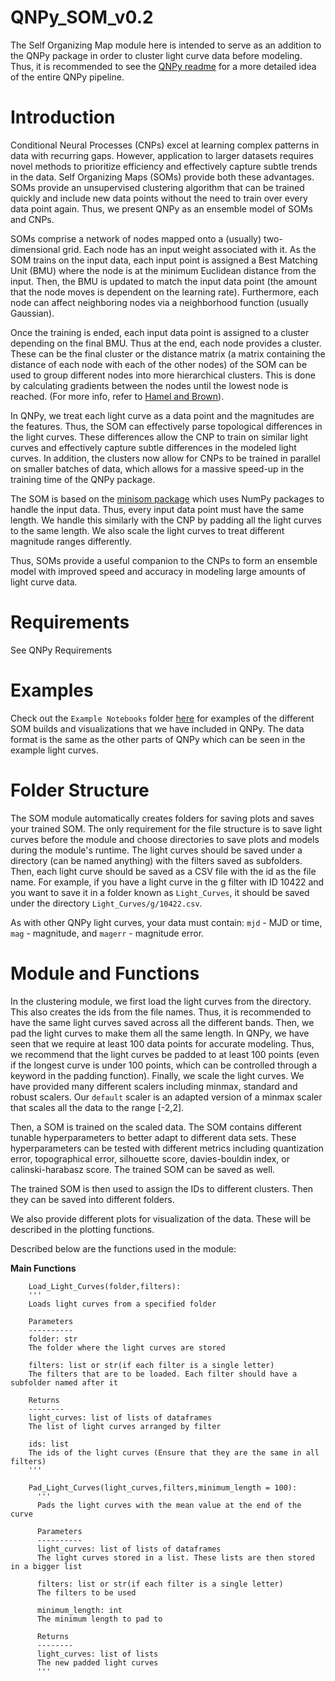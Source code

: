 # QNPy_SOM_v0.2
The Self Organizing Map module here is intended to serve as an addition to the QNPy package in order to cluster light curve data before modeling. Thus, it is recommended to see the [QNPy readme](https://github.com/kittytheastronaut/QNPy-002-Progress/blob/main/README.md) for a more detailed idea of the entire QNPy pipeline.

Introduction
============
Conditional Neural Processes (CNPs) excel at learning complex patterns in data with recurring gaps. However, application to larger datasets requires novel methods to prioritize efficiency and effectively capture subtle trends in the data. Self Organizing Maps (SOMs) provide both these advantages. SOMs provide an unsupervised clustering algorithm that can be trained quickly and include new data points without the need to train over every data point again. Thus, we present QNPy as an ensemble model of SOMs and CNPs.

SOMs comprise a network of nodes mapped onto a (usually) two-dimensional grid. Each node has an input weight associated with it. As the SOM trains on the input data, each input point is assigned a Best Matching Unit (BMU) where the node is at the minimum Euclidean distance from the input. Then, the BMU is updated to match the input data point (the amount that the node moves is dependent on the learning rate). Furthermore, each node can affect neighboring nodes via a neighborhood function (usually Gaussian). 

Once the training is ended, each input data point is assigned to a cluster depending on the final BMU. Thus at the end, each node provides a cluster. These can be the final cluster or the distance matrix (a matrix containing the distance of each node with each of the other nodes) of the SOM can be used to group different nodes into more hierarchical clusters. This is done by calculating gradients between the nodes until the lowest node is reached. (For more info, refer to [Hamel and Brown](https://homepage.cs.uri.edu/faculty/hamel/pubs/improved-umat-dmin11.pdf)).

In QNPy, we treat each light curve as a data point and the magnitudes are the features. Thus, the SOM can effectively parse topological differences in the light curves. These differences allow the CNP to train on similar light curves and effectively capture subtle differences in the modeled light curves. In addition, the clusters now allow for CNPs to be trained in parallel on smaller batches of data, which allows for a massive speed-up in the training time of the QNPy package.

The SOM is based on the [minisom package](https://github.com/JustGlowing/minisom) which uses NumPy packages to handle the input data. Thus, every input data point must have the same length. We handle this similarly with the CNP by padding all the light curves to the same length. We also scale the light curves to treat different magnitude ranges differently.

Thus, SOMs provide a useful companion to the CNPs to form an ensemble model with improved speed and accuracy in modeling large amounts of light curve data.

Requirements
============
See QNPy Requirements

Examples
========
Check out the `Example Notebooks` folder [here](https://github.com/rajuaman1/QNPy_SOM_v0.2/tree/main/Example%20Notebooks) for examples of the different SOM builds and visualizations that we have included in QNPy. The data format is the same as the other parts of QNPy which can be seen in the example light curves.

Folder Structure
================
The SOM module automatically creates folders for saving plots and saves your trained SOM. The only requirement for the file structure is to save light curves before the module and choose directories to save plots and models during the module's runtime. The light curves should be saved under a directory (can be named anything) with the filters saved as subfolders. Then, each light curve should be saved as a CSV file with the id as the file name. For example, if you have a light curve in the g filter with ID 10422 and you want to save it in a folder known as `Light_Curves`, it should be saved under the directory `Light_Curves/g/10422.csv`.

As with other QNPy light curves, your data must contain: `mjd` - MJD or time, `mag` - magnitude, and `magerr` - magnitude error.

Module and Functions
===========================
In the clustering module, we first load the light curves from the directory. This also creates the ids from the file names. Thus, it is recommended to have the same light curves saved across all the different bands. Then, we pad the light curves to make them all the same length. In QNPy, we have seen that we require at least 100 data points for accurate modeling. Thus, we recommend that the light curves be padded to at least 100 points (even if the longest curve is under 100 points, which can be controlled through a keyword in the padding function). Finally, we scale the light curves. We have provided many different scalers including minmax, standard and robust scalers. Our `default` scaler is an adapted version of a minmax scaler that scales all the data to the range [-2,2].

Then, a SOM is trained on the scaled data. The SOM contains different tunable hyperparameters to better adapt to different data sets. These hyperparameters can be tested with different metrics including quantization error, topographical error, silhouette score, davies-bouldin index, or calinski-harabasz score. The trained SOM can be saved as well.

The trained SOM is then used to assign the IDs to different clusters. Then they can be saved into different folders.

We also provide different plots for visualization of the data. These will be described in the plotting functions.

Described below are the functions used in the module:

**Main Functions**
```
    Load_Light_Curves(folder,filters):
    '''
    Loads light curves from a specified folder
    
    Parameters
    ----------
    folder: str 
    The folder where the light curves are stored
    
    filters: list or str(if each filter is a single letter)
    The filters that are to be loaded. Each filter should have a subfolder named after it
    
    Returns
    --------
    light_curves: list of lists of dataframes
    The list of light curves arranged by filter
    
    ids: list
    The ids of the light curves (Ensure that they are the same in all filters)
    '''
```
```  
    Pad_Light_Curves(light_curves,filters,minimum_length = 100):
      '''
      Pads the light curves with the mean value at the end of the curve
      
      Parameters
      ----------
      light_curves: list of lists of dataframes 
      The light curves stored in a list. These lists are then stored in a bigger list
      
      filters: list or str(if each filter is a single letter)
      The filters to be used
      
      minimum_length: int
      The minimum length to pad to
      
      Returns
      --------
      light_curves: list of lists
      The new padded light curves
      '''
```
  
